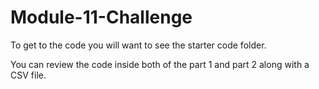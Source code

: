 # Module-11-Challenge

To get to the code you will want to see the starter code folder. 

You can review the code inside both of the part 1 and part 2 along with a CSV file.
